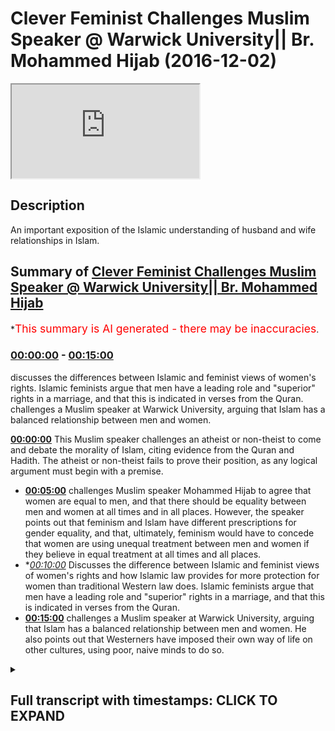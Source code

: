 # Clever Feminist Challenges Muslim Speaker @ Warwick University|| Br. Mohammed Hijab (2016-12-02)

<iframe loading='lazy' src='https://www.youtube.com/embed/b86dMlXvdMA'></iframe>

## Description

An important exposition of the Islamic understanding of husband and wife relationships in Islam.

## Summary of [Clever Feminist Challenges Muslim Speaker @ Warwick University|| Br. Mohammed Hijab](https://www.youtube.com/watch?v=b86dMlXvdMA)


*<span style="color:red; font-size:125%">This summary is AI generated - there may be inaccuracies</span>.

### [00:00:00](https://www.youtube.com/watch?v=b86dMlXvdMA&t=0) - [00:15:00](https://www.youtube.com/watch?v=b86dMlXvdMA&t=900)

discusses the differences between Islamic and feminist views of women's rights. Islamic feminists argue that men have a leading role and "superior" rights in a marriage, and that this is indicated in verses from the Quran. challenges a Muslim speaker at Warwick University, arguing that Islam has a balanced relationship between men and women.

**[00:00:00](https://www.youtube.com/watch?v=b86dMlXvdMA&t=0)** This Muslim speaker challenges an atheist or non-theist to come and debate the morality of Islam, citing evidence from the Quran and Hadith. The atheist or non-theist fails to prove their position, as any logical argument must begin with a premise.
* **[00:05:00](https://www.youtube.com/watch?v=b86dMlXvdMA&t=300)** challenges Muslim speaker Mohammed Hijab to agree that women are equal to men, and that there should be equality between men and women at all times and in all places. However, the speaker points out that feminism and Islam have different prescriptions for gender equality, and that, ultimately, feminism would have to concede that women are using unequal treatment between men and women if they believe in equal treatment at all times and all places.
* **[00:10:00](https://www.youtube.com/watch?v=b86dMlXvdMA&t=600)* Discusses the difference between Islamic and feminist views of women's rights and how Islamic law provides for more protection for women than traditional Western law does. Islamic feminists argue that men have a leading role and "superior" rights in a marriage, and that this is indicated in verses from the Quran.
* **[00:15:00](https://www.youtube.com/watch?v=b86dMlXvdMA&t=900)** challenges a Muslim speaker at Warwick University, arguing that Islam has a balanced relationship between men and women. He also points out that Westerners have imposed their own way of life on other cultures, using poor, naive minds to do so.

<details><summary><h2>Full transcript with timestamps: CLICK TO EXPAND</h2></summary>

[0:00:00](https://youtu.be/b86dMlXvdMA?t=0) even for the leaders fee so he also  
[0:00:04](https://youtu.be/b86dMlXvdMA?t=4) dirty either would you be  
[0:00:10](https://youtu.be/b86dMlXvdMA?t=10) [Music]  
[0:00:19](https://youtu.be/b86dMlXvdMA?t=19) you first have to prove it  
[0:00:21](https://youtu.be/b86dMlXvdMA?t=21) true objectively or through some kind of  
[0:00:24](https://youtu.be/b86dMlXvdMA?t=24) evidence base and then the rulings of  
[0:00:27](https://youtu.be/b86dMlXvdMA?t=27) Islam it would have some way otherwise  
[0:00:29](https://youtu.be/b86dMlXvdMA?t=29) it doesn't and that is actually the case  
[0:00:31](https://youtu.be/b86dMlXvdMA?t=31) with all of the religions any religion  
[0:00:33](https://youtu.be/b86dMlXvdMA?t=33) that claims to have divine authority it  
[0:00:35](https://youtu.be/b86dMlXvdMA?t=35) has to prove itself first so then the  
[0:00:38](https://youtu.be/b86dMlXvdMA?t=38) injunctions make sense after it but that  
[0:00:41](https://youtu.be/b86dMlXvdMA?t=41) is for us it's more common sensical so  
[0:00:44](https://youtu.be/b86dMlXvdMA?t=44) for example I here as a Muslim the fact  
[0:00:48](https://youtu.be/b86dMlXvdMA?t=48) that I am standing here as a Muslim and  
[0:00:50](https://youtu.be/b86dMlXvdMA?t=50) my holy book says certain things I can  
[0:00:53](https://youtu.be/b86dMlXvdMA?t=53) tell you that I believe that these moral  
[0:00:55](https://youtu.be/b86dMlXvdMA?t=55) things are objectively right or wrong I  
[0:00:58](https://youtu.be/b86dMlXvdMA?t=58) cannot you cannot say the same thing if  
[0:01:00](https://youtu.be/b86dMlXvdMA?t=60) you're an atheist it's impossible and I  
[0:01:02](https://youtu.be/b86dMlXvdMA?t=62) dare any atheist genuine you can't if  
[0:01:05](https://youtu.be/b86dMlXvdMA?t=65) you're an atheist you cannot stand here  
[0:01:06](https://youtu.be/b86dMlXvdMA?t=66) and I challenged actually and this is  
[0:01:08](https://youtu.be/b86dMlXvdMA?t=68) not to be polemical but I want because  
[0:01:11](https://youtu.be/b86dMlXvdMA?t=71) this is a this is a kind of like Russia  
[0:01:13](https://youtu.be/b86dMlXvdMA?t=73) we're trying to rationalize things yeah  
[0:01:15](https://youtu.be/b86dMlXvdMA?t=75) I challenge any atheist all right or  
[0:01:18](https://youtu.be/b86dMlXvdMA?t=78) someone who comes from a non-theistic  
[0:01:20](https://youtu.be/b86dMlXvdMA?t=80) perspective to come here to stand here  
[0:01:22](https://youtu.be/b86dMlXvdMA?t=82) and I'll give you the mic or you can  
[0:01:24](https://youtu.be/b86dMlXvdMA?t=84) speak to the people and tell me how you  
[0:01:26](https://youtu.be/b86dMlXvdMA?t=86) can objectively prove anything that you  
[0:01:29](https://youtu.be/b86dMlXvdMA?t=89) don't like about Islam from more  
[0:01:30](https://youtu.be/b86dMlXvdMA?t=90) perspective is wrong in the first place  
[0:01:33](https://youtu.be/b86dMlXvdMA?t=93) that would be my challenge that includes  
[0:01:35](https://youtu.be/b86dMlXvdMA?t=95) polygamy that includes anything that  
[0:01:38](https://youtu.be/b86dMlXvdMA?t=98) includes the inheritance laws that  
[0:01:40](https://youtu.be/b86dMlXvdMA?t=100) includes anything you don't like about  
[0:01:43](https://youtu.be/b86dMlXvdMA?t=103) Islam the hedge AB even though my  
[0:01:45](https://youtu.be/b86dMlXvdMA?t=105) surname is hedge up you know I know you  
[0:01:48](https://youtu.be/b86dMlXvdMA?t=108) might not like me as or if that includes  
[0:01:50](https://youtu.be/b86dMlXvdMA?t=110) absolute anything you can't it's  
[0:01:51](https://youtu.be/b86dMlXvdMA?t=111) impossible so therefore all you're doing  
[0:01:53](https://youtu.be/b86dMlXvdMA?t=113) is actually I put I personally believe  
[0:01:55](https://youtu.be/b86dMlXvdMA?t=115) you're superimposing a narrative which  
[0:01:57](https://youtu.be/b86dMlXvdMA?t=117) is actually a post-colonial narrative  
[0:01:59](https://youtu.be/b86dMlXvdMA?t=119) which relies upon the Western experience  
[0:02:01](https://youtu.be/b86dMlXvdMA?t=121) the enlightenment-era the Renaissance  
[0:02:03](https://youtu.be/b86dMlXvdMA?t=123) etc and you're superimposing that you're  
[0:02:05](https://youtu.be/b86dMlXvdMA?t=125) saying everyone should believe in what  
[0:02:06](https://youtu.be/b86dMlXvdMA?t=126) we believe in why because we've had the  
[0:02:08](https://youtu.be/b86dMlXvdMA?t=128) enlightened experience that's that's  
[0:02:10](https://youtu.be/b86dMlXvdMA?t=130) basically your position so from that  
[0:02:12](https://youtu.be/b86dMlXvdMA?t=132) angle you you actually are kind of  
[0:02:14](https://youtu.be/b86dMlXvdMA?t=134) similar to the colonial predecessor  
[0:02:16](https://youtu.be/b86dMlXvdMA?t=136) you're quite similar to the british  
[0:02:18](https://youtu.be/b86dMlXvdMA?t=138) colonial predecessor who come into  
[0:02:20](https://youtu.be/b86dMlXvdMA?t=140) people's lands and just superimpose  
[0:02:22](https://youtu.be/b86dMlXvdMA?t=142) their belief system without actually  
[0:02:24](https://youtu.be/b86dMlXvdMA?t=144) explaining to them reasoning with them  
[0:02:27](https://youtu.be/b86dMlXvdMA?t=147) convincing them that their belief system  
[0:02:29](https://youtu.be/b86dMlXvdMA?t=149) is the ultimate truth in the first  
[0:02:30](https://youtu.be/b86dMlXvdMA?t=150) instance so the truth is this I'm not  
[0:02:34](https://youtu.be/b86dMlXvdMA?t=154) here to apologize  
[0:02:35](https://youtu.be/b86dMlXvdMA?t=155) about Islam I'm here to challenge the  
[0:02:37](https://youtu.be/b86dMlXvdMA?t=157) people that are challenging Islam that's  
[0:02:40](https://youtu.be/b86dMlXvdMA?t=160) what I'm here to do because I don't  
[0:02:41](https://youtu.be/b86dMlXvdMA?t=161) think that I should be on the backfoot  
[0:02:43](https://youtu.be/b86dMlXvdMA?t=163) I believe that every atheist should be  
[0:02:45](https://youtu.be/b86dMlXvdMA?t=165) on the backfoot I'm sorry to say this  
[0:02:46](https://youtu.be/b86dMlXvdMA?t=166) very crudely but if any atheist yeah  
[0:02:49](https://youtu.be/b86dMlXvdMA?t=169) feels like there's a problem with Islam  
[0:02:51](https://youtu.be/b86dMlXvdMA?t=171) because I've read so many of these  
[0:02:52](https://youtu.be/b86dMlXvdMA?t=172) questions it's an issue of Islam as a  
[0:02:55](https://youtu.be/b86dMlXvdMA?t=175) resolve its morals that I challenge the  
[0:02:57](https://youtu.be/b86dMlXvdMA?t=177) atheist to come here first and foremost  
[0:02:59](https://youtu.be/b86dMlXvdMA?t=179) and tell me how you can prove that your  
[0:03:02](https://youtu.be/b86dMlXvdMA?t=182) moral is objectively true otherwise your  
[0:03:04](https://youtu.be/b86dMlXvdMA?t=184) deduction does not work otherwise you  
[0:03:08](https://youtu.be/b86dMlXvdMA?t=188) cannot prove this prove it slammer tool  
[0:03:10](https://youtu.be/b86dMlXvdMA?t=190) otherwise you're shooting yourself in  
[0:03:11](https://youtu.be/b86dMlXvdMA?t=191) the foot  
[0:03:12](https://youtu.be/b86dMlXvdMA?t=192) go ahead mother yes the onus is on us  
[0:03:17](https://youtu.be/b86dMlXvdMA?t=197) what everyone's got the onus is on us  
[0:03:20](https://youtu.be/b86dMlXvdMA?t=200) for as Muslims this is the thing this is  
[0:03:22](https://youtu.be/b86dMlXvdMA?t=202) very good point so I'm sort of taking it  
[0:03:24](https://youtu.be/b86dMlXvdMA?t=204) the onus is on us what we have you have  
[0:03:27](https://youtu.be/b86dMlXvdMA?t=207) to understand everyone's got different  
[0:03:28](https://youtu.be/b86dMlXvdMA?t=208) truth standards as you correctly said  
[0:03:30](https://youtu.be/b86dMlXvdMA?t=210) yeah nowadays you have something called  
[0:03:32](https://youtu.be/b86dMlXvdMA?t=212) a Flat Earth Society  
[0:03:33](https://youtu.be/b86dMlXvdMA?t=213) they don't they don't buy the evidence  
[0:03:36](https://youtu.be/b86dMlXvdMA?t=216) that the earth is round so they have a  
[0:03:38](https://youtu.be/b86dMlXvdMA?t=218) difference true standard to us when it  
[0:03:40](https://youtu.be/b86dMlXvdMA?t=220) comes to cosmological realities as  
[0:03:43](https://youtu.be/b86dMlXvdMA?t=223) Muslims we present an evidence base a  
[0:03:46](https://youtu.be/b86dMlXvdMA?t=226) case yeah and if people accept the case  
[0:03:49](https://youtu.be/b86dMlXvdMA?t=229) then they can accept the case if they do  
[0:03:52](https://youtu.be/b86dMlXvdMA?t=232) if they reject the case they can reject  
[0:03:54](https://youtu.be/b86dMlXvdMA?t=234) the case but this is where the  
[0:03:56](https://youtu.be/b86dMlXvdMA?t=236) contradiction would lie if you as a  
[0:03:59](https://youtu.be/b86dMlXvdMA?t=239) let's say a communist a feminist a  
[0:04:02](https://youtu.be/b86dMlXvdMA?t=242) Marxist or any other ists yeah who isn't  
[0:04:05](https://youtu.be/b86dMlXvdMA?t=245) really a religion religious background  
[0:04:07](https://youtu.be/b86dMlXvdMA?t=247) comes forward and says now you ought to  
[0:04:10](https://youtu.be/b86dMlXvdMA?t=250) believe in this yeah now that's why I  
[0:04:13](https://youtu.be/b86dMlXvdMA?t=253) feel like you've got a problem you've  
[0:04:15](https://youtu.be/b86dMlXvdMA?t=255) got a philosophical problem on your hand  
[0:04:17](https://youtu.be/b86dMlXvdMA?t=257) because you haven't even attempted to  
[0:04:18](https://youtu.be/b86dMlXvdMA?t=258) prove to me that's correct  
[0:04:20](https://youtu.be/b86dMlXvdMA?t=260) you've just said this popular opinion  
[0:04:21](https://youtu.be/b86dMlXvdMA?t=261) for example that you know men and women  
[0:04:23](https://youtu.be/b86dMlXvdMA?t=263) should be treated equally all right I  
[0:04:25](https://youtu.be/b86dMlXvdMA?t=265) don't disagree with this point yeah  
[0:04:26](https://youtu.be/b86dMlXvdMA?t=266) let's say I don't receive you at this  
[0:04:27](https://youtu.be/b86dMlXvdMA?t=267) point  
[0:04:27](https://youtu.be/b86dMlXvdMA?t=267) generally speaking Muslims don't  
[0:04:29](https://youtu.be/b86dMlXvdMA?t=269) disagree with this point generally  
[0:04:30](https://youtu.be/b86dMlXvdMA?t=270) speaking yeah yeah men women men and  
[0:04:33](https://youtu.be/b86dMlXvdMA?t=273) women should be treated equally is more  
[0:04:35](https://youtu.be/b86dMlXvdMA?t=275) true than its force yeah but you haven't  
[0:04:38](https://youtu.be/b86dMlXvdMA?t=278) been able to prove that to me  
[0:04:41](https://youtu.be/b86dMlXvdMA?t=281) objectively just as you would be able to  
[0:04:43](https://youtu.be/b86dMlXvdMA?t=283) do if you did Matt so therefore you're  
[0:04:46](https://youtu.be/b86dMlXvdMA?t=286) you're asking why is it that women do  
[0:04:48](https://youtu.be/b86dMlXvdMA?t=288) this and men do  
[0:04:49](https://youtu.be/b86dMlXvdMA?t=289) in this Muslim country is is what  
[0:04:51](https://youtu.be/b86dMlXvdMA?t=291) question is this you have to first prove  
[0:04:53](https://youtu.be/b86dMlXvdMA?t=293) your premise you have to prove your  
[0:04:55](https://youtu.be/b86dMlXvdMA?t=295) presupposition  
[0:05:03](https://youtu.be/b86dMlXvdMA?t=303) hadith narrated by Allah he said a new  
[0:05:06](https://youtu.be/b86dMlXvdMA?t=306) set of Chicago region ahadith which  
[0:05:09](https://youtu.be/b86dMlXvdMA?t=309) means that women are equal to men  
[0:05:10](https://youtu.be/b86dMlXvdMA?t=310) actually if you look at even Salafi so  
[0:05:13](https://youtu.be/b86dMlXvdMA?t=313) Salafi they say if I was looking at a  
[0:05:16](https://youtu.be/b86dMlXvdMA?t=316) fatwa from ibanez  
[0:05:17](https://youtu.be/b86dMlXvdMA?t=317) he said even versus one of the  
[0:05:19](https://youtu.be/b86dMlXvdMA?t=319) literalistic he doesn't take any you  
[0:05:21](https://youtu.be/b86dMlXvdMA?t=321) know and it's in Saudi Arabia well you  
[0:05:24](https://youtu.be/b86dMlXvdMA?t=324) know he was one of the people that said  
[0:05:25](https://youtu.be/b86dMlXvdMA?t=325) that you know I'm driving cars for woman  
[0:05:30](https://youtu.be/b86dMlXvdMA?t=330) is not allowed he passed the fat  
[0:05:31](https://youtu.be/b86dMlXvdMA?t=331) anyways he said this means Miceli yet he  
[0:05:34](https://youtu.be/b86dMlXvdMA?t=334) had to say this means Masseria which  
[0:05:36](https://youtu.be/b86dMlXvdMA?t=336) means in Arabic they're equal that's a  
[0:05:38](https://youtu.be/b86dMlXvdMA?t=338) meaning yeah now he said ok and him and  
[0:05:41](https://youtu.be/b86dMlXvdMA?t=341) others and everyone does looked at this  
[0:05:42](https://youtu.be/b86dMlXvdMA?t=342) hide it I said ok how could that be the  
[0:05:43](https://youtu.be/b86dMlXvdMA?t=343) case because there's something called  
[0:05:45](https://youtu.be/b86dMlXvdMA?t=345) advocate is this net which means there  
[0:05:47](https://youtu.be/b86dMlXvdMA?t=347) are exceptions yeah so men and women  
[0:05:49](https://youtu.be/b86dMlXvdMA?t=349) that's why I said in the beginning guys  
[0:05:50](https://youtu.be/b86dMlXvdMA?t=350) I said in the beginning that I generally  
[0:05:53](https://youtu.be/b86dMlXvdMA?t=353) agree with the premise of feminists wait  
[0:05:56](https://youtu.be/b86dMlXvdMA?t=356) a minute what did I just say I'll tell  
[0:05:57](https://youtu.be/b86dMlXvdMA?t=357) you I said yeah I said I generally agree  
[0:06:00](https://youtu.be/b86dMlXvdMA?t=360) with the feministic premise because it  
[0:06:02](https://youtu.be/b86dMlXvdMA?t=362) goes in line with the hadith of the  
[0:06:04](https://youtu.be/b86dMlXvdMA?t=364) Prophet Muhammad Rasul Allah and he said  
[0:06:06](https://youtu.be/b86dMlXvdMA?t=366) of Chicago origin men or women are equal  
[0:06:07](https://youtu.be/b86dMlXvdMA?t=367) yeah now having said that I want to  
[0:06:11](https://youtu.be/b86dMlXvdMA?t=371) understand it as strong as hers are you  
[0:06:13](https://youtu.be/b86dMlXvdMA?t=373) having said this now there are  
[0:06:16](https://youtu.be/b86dMlXvdMA?t=376) exceptions Muslims and feminists let's  
[0:06:18](https://youtu.be/b86dMlXvdMA?t=378) say they agree on the same premise yeah  
[0:06:20](https://youtu.be/b86dMlXvdMA?t=380) Muslims agree that women men are equal  
[0:06:22](https://youtu.be/b86dMlXvdMA?t=382) in innocence and feminists agree that  
[0:06:25](https://youtu.be/b86dMlXvdMA?t=385) men and women are equal and by premise  
[0:06:26](https://youtu.be/b86dMlXvdMA?t=386) yeah now this is the premise the  
[0:06:30](https://youtu.be/b86dMlXvdMA?t=390) prescriptions that feminists have and  
[0:06:33](https://youtu.be/b86dMlXvdMA?t=393) the prescriptions that Muslims have or  
[0:06:35](https://youtu.be/b86dMlXvdMA?t=395) that Islam has our different gender Stan  
[0:06:39](https://youtu.be/b86dMlXvdMA?t=399) so both feminism as a Scholastic  
[0:06:44](https://youtu.be/b86dMlXvdMA?t=404) tradition of many hundreds of years and  
[0:06:47](https://youtu.be/b86dMlXvdMA?t=407) Islam has exceptions to this rule and  
[0:06:51](https://youtu.be/b86dMlXvdMA?t=411) I'm saying this very clearly you're a  
[0:06:54](https://youtu.be/b86dMlXvdMA?t=414) feminist I'm get gathering and possibly  
[0:06:56](https://youtu.be/b86dMlXvdMA?t=416) maybe liberal feminists because you're  
[0:06:58](https://youtu.be/b86dMlXvdMA?t=418) not attacking me something but  
[0:07:02](https://youtu.be/b86dMlXvdMA?t=422) hey but you know it generally a radical  
[0:07:07](https://youtu.be/b86dMlXvdMA?t=427) feminist some of them are very violent  
[0:07:08](https://youtu.be/b86dMlXvdMA?t=428) towards other people just like radical  
[0:07:09](https://youtu.be/b86dMlXvdMA?t=429) Muslims are having said that there are  
[0:07:12](https://youtu.be/b86dMlXvdMA?t=432) radicals everywhere you don't want to  
[0:07:14](https://youtu.be/b86dMlXvdMA?t=434) accept you don't have to the point is  
[0:07:17](https://youtu.be/b86dMlXvdMA?t=437) because your liberal feminist I'll say  
[0:07:19](https://youtu.be/b86dMlXvdMA?t=439) to you do you agree that there should be  
[0:07:21](https://youtu.be/b86dMlXvdMA?t=441) equality absolute equality at all times  
[0:07:23](https://youtu.be/b86dMlXvdMA?t=443) in places or do you respond to that  
[0:07:26](https://youtu.be/b86dMlXvdMA?t=446) between men and women okay so would you  
[0:07:32](https://youtu.be/b86dMlXvdMA?t=452) say they should be equal in all times  
[0:07:33](https://youtu.be/b86dMlXvdMA?t=453) and places in all times and places okay  
[0:07:38](https://youtu.be/b86dMlXvdMA?t=458) I want to just hold her to that I'm  
[0:07:40](https://youtu.be/b86dMlXvdMA?t=460) sorry  
[0:07:40](https://youtu.be/b86dMlXvdMA?t=460) I'm not doing this to get you you know I  
[0:07:42](https://youtu.be/b86dMlXvdMA?t=462) really you're a very pleasant person and  
[0:07:44](https://youtu.be/b86dMlXvdMA?t=464) I'm not okay I'm not I wish I could be  
[0:07:47](https://youtu.be/b86dMlXvdMA?t=467) more like you yes seriously I'm not  
[0:07:48](https://youtu.be/b86dMlXvdMA?t=468) saying that the point is if you believe  
[0:07:52](https://youtu.be/b86dMlXvdMA?t=472) in that you know in America to have  
[0:07:54](https://youtu.be/b86dMlXvdMA?t=474) something called affirmative action  
[0:07:55](https://youtu.be/b86dMlXvdMA?t=475) programs yeah for black people because  
[0:07:57](https://youtu.be/b86dMlXvdMA?t=477) they've been marginalized for many  
[0:08:00](https://youtu.be/b86dMlXvdMA?t=480) hundreds of years so what they do is  
[0:08:02](https://youtu.be/b86dMlXvdMA?t=482) they put they have like what is not  
[0:08:04](https://youtu.be/b86dMlXvdMA?t=484) quotas but it's kind of like helps black  
[0:08:06](https://youtu.be/b86dMlXvdMA?t=486) people get into employment  
[0:08:07](https://youtu.be/b86dMlXvdMA?t=487) now what feminists are arguing for is  
[0:08:09](https://youtu.be/b86dMlXvdMA?t=489) quota systems for women to get into  
[0:08:12](https://youtu.be/b86dMlXvdMA?t=492) places of employment especially  
[0:08:13](https://youtu.be/b86dMlXvdMA?t=493) Parliament yeah and that's what they do  
[0:08:15](https://youtu.be/b86dMlXvdMA?t=495) for political PI's they have a kind of  
[0:08:17](https://youtu.be/b86dMlXvdMA?t=497) quota system where they have more women  
[0:08:19](https://youtu.be/b86dMlXvdMA?t=499) allotted spaces then they'll have men  
[0:08:21](https://youtu.be/b86dMlXvdMA?t=501) yeah because they say because there's  
[0:08:22](https://youtu.be/b86dMlXvdMA?t=502) been such a disparity between men and  
[0:08:24](https://youtu.be/b86dMlXvdMA?t=504) women for many hundreds of years or many  
[0:08:25](https://youtu.be/b86dMlXvdMA?t=505) thousands of years a patriarchal society  
[0:08:27](https://youtu.be/b86dMlXvdMA?t=507) is so strong I agree with that by the  
[0:08:28](https://youtu.be/b86dMlXvdMA?t=508) way the patriarchal society is  
[0:08:30](https://youtu.be/b86dMlXvdMA?t=510) incredibly strong everywhere because of  
[0:08:33](https://youtu.be/b86dMlXvdMA?t=513) these reasons we have to put quotas in  
[0:08:35](https://youtu.be/b86dMlXvdMA?t=515) place now but I do agree with this so  
[0:08:38](https://youtu.be/b86dMlXvdMA?t=518) far I haven't said anything out of line  
[0:08:39](https://youtu.be/b86dMlXvdMA?t=519) no this is pretty much what's going on  
[0:08:41](https://youtu.be/b86dMlXvdMA?t=521) now in essence the prescription of a  
[0:08:45](https://youtu.be/b86dMlXvdMA?t=525) feminist is as follows we ought to a  
[0:08:47](https://youtu.be/b86dMlXvdMA?t=527) feminist would say we ought to put women  
[0:08:51](https://youtu.be/b86dMlXvdMA?t=531) in places of employment using quotas etc  
[0:08:54](https://youtu.be/b86dMlXvdMA?t=534) which is an inequality because it's  
[0:08:57](https://youtu.be/b86dMlXvdMA?t=537) discrimination positive discrimination  
[0:08:59](https://youtu.be/b86dMlXvdMA?t=539) just like affirmative action is positive  
[0:09:01](https://youtu.be/b86dMlXvdMA?t=541) discrimination its inequalities unequal  
[0:09:04](https://youtu.be/b86dMlXvdMA?t=544) treatment so that we can create what  
[0:09:06](https://youtu.be/b86dMlXvdMA?t=546) equality correct so you use inequality  
[0:09:10](https://youtu.be/b86dMlXvdMA?t=550) to create equality but the feminists  
[0:09:13](https://youtu.be/b86dMlXvdMA?t=553) would then have to concede by  
[0:09:14](https://youtu.be/b86dMlXvdMA?t=554) prescription  
[0:09:15](https://youtu.be/b86dMlXvdMA?t=555) at one point at one time that she would  
[0:09:18](https://youtu.be/b86dMlXvdMA?t=558) be using unequal treatment between men  
[0:09:20](https://youtu.be/b86dMlXvdMA?t=560) and women if that's the case then you  
[0:09:23](https://youtu.be/b86dMlXvdMA?t=563) cannot say I believe in equal treatment  
[0:09:24](https://youtu.be/b86dMlXvdMA?t=564) at all times and all places yes that's  
[0:09:29](https://youtu.be/b86dMlXvdMA?t=569) good  
[0:09:31](https://youtu.be/b86dMlXvdMA?t=571) yes but then you sorry yeah but the  
[0:09:50](https://youtu.be/b86dMlXvdMA?t=590) point I'm making sorry just to be clear  
[0:09:52](https://youtu.be/b86dMlXvdMA?t=592) is that there is something within the  
[0:09:54](https://youtu.be/b86dMlXvdMA?t=594) law that feminists agree with or what  
[0:09:56](https://youtu.be/b86dMlXvdMA?t=596) it's within the social environment which  
[0:09:58](https://youtu.be/b86dMlXvdMA?t=598) is that feminine women in many different  
[0:10:01](https://youtu.be/b86dMlXvdMA?t=601) cases ought to have superior rights to  
[0:10:03](https://youtu.be/b86dMlXvdMA?t=603) men for example in divorce if a man and  
[0:10:06](https://youtu.be/b86dMlXvdMA?t=606) woman are divorced who should have the  
[0:10:07](https://youtu.be/b86dMlXvdMA?t=607) children most people will say the woman  
[0:10:09](https://youtu.be/b86dMlXvdMA?t=609) even in a slum that's that's a  
[0:10:10](https://youtu.be/b86dMlXvdMA?t=610) injunction boy you can correct me unless  
[0:10:12](https://youtu.be/b86dMlXvdMA?t=612) someone gets married so the woman gets  
[0:10:14](https://youtu.be/b86dMlXvdMA?t=614) custody of the children  
[0:10:15](https://youtu.be/b86dMlXvdMA?t=615) according to feminists in according to  
[0:10:19](https://youtu.be/b86dMlXvdMA?t=619) obviously suchithra law maternity leave  
[0:10:22](https://youtu.be/b86dMlXvdMA?t=622) is compulsory for women if they have a  
[0:10:24](https://youtu.be/b86dMlXvdMA?t=624) contract of the company paternity leave  
[0:10:26](https://youtu.be/b86dMlXvdMA?t=626) is two weeks and maternity leave is one  
[0:10:28](https://youtu.be/b86dMlXvdMA?t=628) year that's obviously unequal treatment  
[0:10:31](https://youtu.be/b86dMlXvdMA?t=631) therefore everyone believes in what  
[0:10:32](https://youtu.be/b86dMlXvdMA?t=632) exceptions Muslims believe in generally  
[0:10:36](https://youtu.be/b86dMlXvdMA?t=636) speaking that many women should be equal  
[0:10:38](https://youtu.be/b86dMlXvdMA?t=638) feminists believe generally speaking men  
[0:10:40](https://youtu.be/b86dMlXvdMA?t=640) women should be equal both of those  
[0:10:43](https://youtu.be/b86dMlXvdMA?t=643) people believe in exceptions  
[0:10:45](https://youtu.be/b86dMlXvdMA?t=645) now who defines and who has the right to  
[0:10:48](https://youtu.be/b86dMlXvdMA?t=648) define the exceptions from an Islamic  
[0:10:50](https://youtu.be/b86dMlXvdMA?t=650) perspective we have a maxim that Allah  
[0:10:52](https://youtu.be/b86dMlXvdMA?t=652) knows everything he's all-wise he's  
[0:10:54](https://youtu.be/b86dMlXvdMA?t=654) all-knowing he's all hearing God is not  
[0:10:56](https://youtu.be/b86dMlXvdMA?t=656) all-knowing he knows what the exception  
[0:10:57](https://youtu.be/b86dMlXvdMA?t=657) should be from a feministic perspective  
[0:11:00](https://youtu.be/b86dMlXvdMA?t=660) there was an attempt a human attempt to  
[0:11:03](https://youtu.be/b86dMlXvdMA?t=663) try and assess the sociological reality  
[0:11:04](https://youtu.be/b86dMlXvdMA?t=664) in a certain time in a certain place and  
[0:11:07](https://youtu.be/b86dMlXvdMA?t=667) give prescriptions each and every time a  
[0:11:09](https://youtu.be/b86dMlXvdMA?t=669) woman or a man who is a feminist gives a  
[0:11:11](https://youtu.be/b86dMlXvdMA?t=671) prescription they fundamentally break  
[0:11:14](https://youtu.be/b86dMlXvdMA?t=674) their and the initial premise which is  
[0:11:17](https://youtu.be/b86dMlXvdMA?t=677) that men and women should be equal at  
[0:11:19](https://youtu.be/b86dMlXvdMA?t=679) all times in places unless they can see  
[0:11:21](https://youtu.be/b86dMlXvdMA?t=681) that it's not all times and places in  
[0:11:22](https://youtu.be/b86dMlXvdMA?t=682) which case we don't have a problem in  
[0:11:24](https://youtu.be/b86dMlXvdMA?t=684) the first place do you see what I mean  
[0:11:25](https://youtu.be/b86dMlXvdMA?t=685) if you look at the Quran just just in  
[0:11:28](https://youtu.be/b86dMlXvdMA?t=688) relation to husband why  
[0:11:29](https://youtu.be/b86dMlXvdMA?t=689) relationships there's two verses in  
[0:11:30](https://youtu.be/b86dMlXvdMA?t=690) particular that I've looked at with a  
[0:11:32](https://youtu.be/b86dMlXvdMA?t=692) magnifying glass  
[0:11:33](https://youtu.be/b86dMlXvdMA?t=693) yeah and sort of referred to on the sort  
[0:11:37](https://youtu.be/b86dMlXvdMA?t=697) of surface you might look at and think  
[0:11:39](https://youtu.be/b86dMlXvdMA?t=699) and this is talking about male supremacy  
[0:11:42](https://youtu.be/b86dMlXvdMA?t=702) or domination of the women there's two  
[0:11:44](https://youtu.be/b86dMlXvdMA?t=704) versus one in sort of baccarat chapter  
[0:11:47](https://youtu.be/b86dMlXvdMA?t=707) number 2 verse 328 it's a part of a  
[0:11:49](https://youtu.be/b86dMlXvdMA?t=709) verse which is well I'll name it through  
[0:11:51](https://youtu.be/b86dMlXvdMA?t=711) lady alienable model for little  
[0:11:52](https://youtu.be/b86dMlXvdMA?t=712) gerontology and then chapter 4 verse 34  
[0:11:56](https://youtu.be/b86dMlXvdMA?t=716) a lot average elephant Munna Alan Lee  
[0:11:58](https://youtu.be/b86dMlXvdMA?t=718) said okay so men are maintaining  
[0:12:00](https://youtu.be/b86dMlXvdMA?t=720) protects of a woman these are the only  
[0:12:02](https://youtu.be/b86dMlXvdMA?t=722) two verse you'll find the Quran which  
[0:12:03](https://youtu.be/b86dMlXvdMA?t=723) referred to when it comes to man or  
[0:12:06](https://youtu.be/b86dMlXvdMA?t=726) woman okay the kind of relationship  
[0:12:08](https://youtu.be/b86dMlXvdMA?t=728) there should be and which may indicate  
[0:12:10](https://youtu.be/b86dMlXvdMA?t=730) and some scholars have taken to indicate  
[0:12:12](https://youtu.be/b86dMlXvdMA?t=732) you understand that men have a leading  
[0:12:14](https://youtu.be/b86dMlXvdMA?t=734) role and you know or let's say let's  
[0:12:17](https://youtu.be/b86dMlXvdMA?t=737) even say the superior role as a husband  
[0:12:20](https://youtu.be/b86dMlXvdMA?t=740) than a wife okay when you look at the  
[0:12:22](https://youtu.be/b86dMlXvdMA?t=742) surface here and the classical exegesis  
[0:12:24](https://youtu.be/b86dMlXvdMA?t=744) is of these verses if you look at  
[0:12:27](https://youtu.be/b86dMlXvdMA?t=747) chapter 2 verse 228 for example I was  
[0:12:29](https://youtu.be/b86dMlXvdMA?t=749) amazed my person himself I looked at the  
[0:12:31](https://youtu.be/b86dMlXvdMA?t=751) older steps here the oldest Marta meters  
[0:12:34](https://youtu.be/b86dMlXvdMA?t=754) here which is by a body at a body who  
[0:12:37](https://youtu.be/b86dMlXvdMA?t=757) died in 310 ya hero in the verse well  
[0:12:42](https://youtu.be/b86dMlXvdMA?t=762) our own name is Ray Allen him tomorrow  
[0:12:43](https://youtu.be/b86dMlXvdMA?t=763) well there's a Jedi handle it which  
[0:12:45](https://youtu.be/b86dMlXvdMA?t=765) means that men have one degree of  
[0:12:46](https://youtu.be/b86dMlXvdMA?t=766) authority over them so there was a big  
[0:12:48](https://youtu.be/b86dMlXvdMA?t=768) discussion he made a big discussion he  
[0:12:50](https://youtu.be/b86dMlXvdMA?t=770) said what is this degree some scholars  
[0:12:52](https://youtu.be/b86dMlXvdMA?t=772) say that the degree is that the men can  
[0:12:54](https://youtu.be/b86dMlXvdMA?t=774) do fighting and stuff and like that  
[0:12:55](https://youtu.be/b86dMlXvdMA?t=775) women don't and he said that some people  
[0:12:58](https://youtu.be/b86dMlXvdMA?t=778) say distance and he said actually I  
[0:13:00](https://youtu.be/b86dMlXvdMA?t=780) personally believe Autobody he said I  
[0:13:02](https://youtu.be/b86dMlXvdMA?t=782) believe that this degree is not a degree  
[0:13:06](https://youtu.be/b86dMlXvdMA?t=786) of authority it's a degree of pardoning  
[0:13:08](https://youtu.be/b86dMlXvdMA?t=788) because allah subhanaw taala says in the  
[0:13:10](https://youtu.be/b86dMlXvdMA?t=790) quran we interfere with us about how  
[0:13:12](https://youtu.be/b86dMlXvdMA?t=792) we're tougher in the life of a rhyme it  
[0:13:14](https://youtu.be/b86dMlXvdMA?t=794) says that if you pardon and this and  
[0:13:15](https://youtu.be/b86dMlXvdMA?t=795) that  
[0:13:16](https://youtu.be/b86dMlXvdMA?t=796) then Allah is also pardoning and  
[0:13:18](https://youtu.be/b86dMlXvdMA?t=798) forgiving so he said in relation to this  
[0:13:21](https://youtu.be/b86dMlXvdMA?t=801) verse okay in relation to this verse  
[0:13:24](https://youtu.be/b86dMlXvdMA?t=804) actually the relationship that degree  
[0:13:28](https://youtu.be/b86dMlXvdMA?t=808) that allah subhanaw taala talks about is  
[0:13:30](https://youtu.be/b86dMlXvdMA?t=810) a degree of pardoning that the men  
[0:13:33](https://youtu.be/b86dMlXvdMA?t=813) should do more work to try and pardon  
[0:13:36](https://youtu.be/b86dMlXvdMA?t=816) their wife because allah has put them in  
[0:13:38](https://youtu.be/b86dMlXvdMA?t=818) a certain position to try and forgive  
[0:13:40](https://youtu.be/b86dMlXvdMA?t=820) and overlook her shortcomings  
[0:13:42](https://youtu.be/b86dMlXvdMA?t=822) that's what agreement according to the  
[0:13:44](https://youtu.be/b86dMlXvdMA?t=824) oldest FCF as it relates to audre yellow  
[0:13:46](https://youtu.be/b86dMlXvdMA?t=826) color mona lisa' this Kalama and there's  
[0:13:49](https://youtu.be/b86dMlXvdMA?t=829) a massive discussion which you're not  
[0:13:50](https://youtu.be/b86dMlXvdMA?t=830) going to have time to get into now but  
[0:13:52](https://youtu.be/b86dMlXvdMA?t=832) once again is I think a second it's  
[0:13:54](https://youtu.be/b86dMlXvdMA?t=834) caricatured this versus caricatured and  
[0:13:56](https://youtu.be/b86dMlXvdMA?t=836) people will look at anything okay within  
[0:13:58](https://youtu.be/b86dMlXvdMA?t=838) Islam is the woman is denigrated and put  
[0:14:01](https://youtu.be/b86dMlXvdMA?t=841) onto the floors no it's not true if you  
[0:14:02](https://youtu.be/b86dMlXvdMA?t=842) look at the Quran from beginning to end  
[0:14:03](https://youtu.be/b86dMlXvdMA?t=843) these are the only two verses that I  
[0:14:05](https://youtu.be/b86dMlXvdMA?t=845) have seen that may allude to male  
[0:14:10](https://youtu.be/b86dMlXvdMA?t=850) superiority of a woman in a husband and  
[0:14:12](https://youtu.be/b86dMlXvdMA?t=852) wife relationship and both of them if  
[0:14:14](https://youtu.be/b86dMlXvdMA?t=854) you look at the oldest most classical  
[0:14:16](https://youtu.be/b86dMlXvdMA?t=856) exegesis don't actually mean that at all  
[0:14:20](https://youtu.be/b86dMlXvdMA?t=860) okay not talking about no apologetics of  
[0:14:23](https://youtu.be/b86dMlXvdMA?t=863) the 21st century because I'm not into  
[0:14:25](https://youtu.be/b86dMlXvdMA?t=865) that generally speaking I'm not into  
[0:14:27](https://youtu.be/b86dMlXvdMA?t=867) that I'm into looking at the oldest  
[0:14:28](https://youtu.be/b86dMlXvdMA?t=868) ownership and if you do so you'll find  
[0:14:31](https://youtu.be/b86dMlXvdMA?t=871) that there is actually genuinely quite a  
[0:14:33](https://youtu.be/b86dMlXvdMA?t=873) balance between one room and just to add  
[0:14:36](https://youtu.be/b86dMlXvdMA?t=876) to what you said sorry one more thing a  
[0:14:38](https://youtu.be/b86dMlXvdMA?t=878) lot of hunters in the Quran I think in  
[0:14:40](https://youtu.be/b86dMlXvdMA?t=880) first so it's really nice at a later  
[0:14:42](https://youtu.be/b86dMlXvdMA?t=882) time I know my father Allah who be he  
[0:14:44](https://youtu.be/b86dMlXvdMA?t=884) Bardo Kamala ba literally Jelena sebum  
[0:14:47](https://youtu.be/b86dMlXvdMA?t=887) accessible in this area no sebum in  
[0:14:49](https://youtu.be/b86dMlXvdMA?t=889) mecca seven was a de la home in fugly  
[0:14:52](https://youtu.be/b86dMlXvdMA?t=892) he says Allah so Allah says do not wish  
[0:14:54](https://youtu.be/b86dMlXvdMA?t=894) and the verses here are in a ham form in  
[0:14:57](https://youtu.be/b86dMlXvdMA?t=897) other words they're generic it was  
[0:14:58](https://youtu.be/b86dMlXvdMA?t=898) talking about yet inheritance before  
[0:14:59](https://youtu.be/b86dMlXvdMA?t=899) well he could in Morelia min metric  
[0:15:02](https://youtu.be/b86dMlXvdMA?t=902) aurelion rock Robbie but this verse is  
[0:15:04](https://youtu.be/b86dMlXvdMA?t=904) talking specifically or generally about  
[0:15:07](https://youtu.be/b86dMlXvdMA?t=907) the relationship between men and woman  
[0:15:08](https://youtu.be/b86dMlXvdMA?t=908) it says do not wish what the other  
[0:15:10](https://youtu.be/b86dMlXvdMA?t=910) person has ie  
[0:15:11](https://youtu.be/b86dMlXvdMA?t=911) a man shouldn't and it says for a man is  
[0:15:15](https://youtu.be/b86dMlXvdMA?t=915) a portion of what he has earned and for  
[0:15:17](https://youtu.be/b86dMlXvdMA?t=917) a woman is a portion of what she has  
[0:15:18](https://youtu.be/b86dMlXvdMA?t=918) earned and so ask Allah from His grace  
[0:15:21](https://youtu.be/b86dMlXvdMA?t=921) in other words as you rightly said a  
[0:15:23](https://youtu.be/b86dMlXvdMA?t=923) completely agree view it's not a  
[0:15:25](https://youtu.be/b86dMlXvdMA?t=925) competition between men and women Islam  
[0:15:27](https://youtu.be/b86dMlXvdMA?t=927) the depiction of the divine code from an  
[0:15:30](https://youtu.be/b86dMlXvdMA?t=930) Islamic perspective is that the man and  
[0:15:32](https://youtu.be/b86dMlXvdMA?t=932) the woman are in a relationship or less  
[0:15:35](https://youtu.be/b86dMlXvdMA?t=935) a husband and wife okay and they because  
[0:15:37](https://youtu.be/b86dMlXvdMA?t=937) mother and son we know that the mother  
[0:15:39](https://youtu.be/b86dMlXvdMA?t=939) is authoritative  
[0:15:40](https://youtu.be/b86dMlXvdMA?t=940) for the most case and other  
[0:15:43](https://youtu.be/b86dMlXvdMA?t=943) relationships is quite balanced so this  
[0:15:44](https://youtu.be/b86dMlXvdMA?t=944) is the controversial and that's why I'm  
[0:15:46](https://youtu.be/b86dMlXvdMA?t=946) addressing it for the most part I  
[0:15:48](https://youtu.be/b86dMlXvdMA?t=948) believe I personally believe if you look  
[0:15:49](https://youtu.be/b86dMlXvdMA?t=949) at the old classic works of Jesus's that  
[0:15:52](https://youtu.be/b86dMlXvdMA?t=952) there's a balance there is a balance and  
[0:15:53](https://youtu.be/b86dMlXvdMA?t=953) whoever says that there isn't a balance  
[0:15:54](https://youtu.be/b86dMlXvdMA?t=954) is  
[0:15:55](https://youtu.be/b86dMlXvdMA?t=955) against not me and not the 21st century  
[0:15:57](https://youtu.be/b86dMlXvdMA?t=957) apologist but it's going against the  
[0:15:59](https://youtu.be/b86dMlXvdMA?t=959) oldest of Memphis Memphis your own the  
[0:16:01](https://youtu.be/b86dMlXvdMA?t=961) people that actually wrote the oldest  
[0:16:03](https://youtu.be/b86dMlXvdMA?t=963) tell face here so yeah there is a  
[0:16:04](https://youtu.be/b86dMlXvdMA?t=964) balance between relationship the  
[0:16:05](https://youtu.be/b86dMlXvdMA?t=965) polygamy issue yeah is by the way as I  
[0:16:08](https://youtu.be/b86dMlXvdMA?t=968) said before I don't believe that just to  
[0:16:11](https://youtu.be/b86dMlXvdMA?t=971) clear something up I don't believe  
[0:16:12](https://youtu.be/b86dMlXvdMA?t=972) Vianney that men can uncapable of an  
[0:16:15](https://youtu.be/b86dMlXvdMA?t=975) incapable of exploiting women of course  
[0:16:17](https://youtu.be/b86dMlXvdMA?t=977) not I don't believe that and I don't  
[0:16:18](https://youtu.be/b86dMlXvdMA?t=978) believe a woman should be trapped in any  
[0:16:19](https://youtu.be/b86dMlXvdMA?t=979) kind of relationship that she doesn't  
[0:16:21](https://youtu.be/b86dMlXvdMA?t=981) wanna be in yeah and there was something  
[0:16:22](https://youtu.be/b86dMlXvdMA?t=982) in Islam called Halle he will tell you  
[0:16:24](https://youtu.be/b86dMlXvdMA?t=984) he studied masha'Allah I any more than I  
[0:16:27](https://youtu.be/b86dMlXvdMA?t=987) have here this whole hour a woman can  
[0:16:29](https://youtu.be/b86dMlXvdMA?t=989) tell I'm in the Raja reach you can get  
[0:16:31](https://youtu.be/b86dMlXvdMA?t=991) rid of she can leave the man it's not  
[0:16:33](https://youtu.be/b86dMlXvdMA?t=993) just a man that can divorce the woman a  
[0:16:34](https://youtu.be/b86dMlXvdMA?t=994) woman can divorce the man as well that's  
[0:16:36](https://youtu.be/b86dMlXvdMA?t=996) another misconception of that people may  
[0:16:38](https://youtu.be/b86dMlXvdMA?t=998) have so these things I think is  
[0:16:40](https://youtu.be/b86dMlXvdMA?t=1000) troubling misconception is that  
[0:16:42](https://youtu.be/b86dMlXvdMA?t=1002) Westerners like your Western is Western  
[0:16:44](https://youtu.be/b86dMlXvdMA?t=1004) polemics Western orientalists people  
[0:16:47](https://youtu.be/b86dMlXvdMA?t=1007) that want to impose their way of life on  
[0:16:49](https://youtu.be/b86dMlXvdMA?t=1009) everybody else like to throw up poor  
[0:16:52](https://youtu.be/b86dMlXvdMA?t=1012) susceptible naive minds so that they can  
[0:16:56](https://youtu.be/b86dMlXvdMA?t=1016) and go back to kind of a gram chin  
[0:16:58](https://youtu.be/b86dMlXvdMA?t=1018) hegemonic framework so that they can  
[0:17:01](https://youtu.be/b86dMlXvdMA?t=1021) impose their kind of framework on you go  
[0:17:03](https://youtu.be/b86dMlXvdMA?t=1023) back to the colonial era that's what  
[0:17:05](https://youtu.be/b86dMlXvdMA?t=1025) they like that's what they want to do  
[0:17:06](https://youtu.be/b86dMlXvdMA?t=1026) but they're doing it now through  
[0:17:08](https://youtu.be/b86dMlXvdMA?t=1028) subversive methods before they should do  
[0:17:10](https://youtu.be/b86dMlXvdMA?t=1030) it with using the sword and the gun and  
[0:17:12](https://youtu.be/b86dMlXvdMA?t=1032) is to come to their countries and you  
[0:17:14](https://youtu.be/b86dMlXvdMA?t=1034) know so we're better than you now that  
[0:17:15](https://youtu.be/b86dMlXvdMA?t=1035) you they're using other tactics and I  
[0:17:17](https://youtu.be/b86dMlXvdMA?t=1037) think it's time it's high time generally  
[0:17:18](https://youtu.be/b86dMlXvdMA?t=1038) speaking for Muslims to note their  
[0:17:20](https://youtu.be/b86dMlXvdMA?t=1040) religion really well yes and to be able  
[0:17:22](https://youtu.be/b86dMlXvdMA?t=1042) to fight back  
[0:17:24](https://youtu.be/b86dMlXvdMA?t=1044) using a fine argumentation yeah and  
[0:17:26](https://youtu.be/b86dMlXvdMA?t=1046) rationalism  
</details>